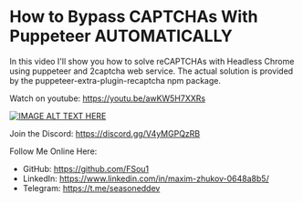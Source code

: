 # How to Bypass CAPTCHAs With Puppeteer AUTOMATICALLY

In this video I'll show you how to solve reCAPTCHAs with Headless Chrome using puppeteer and 2captcha web service. The actual solution is provided by the puppeteer-extra-plugin-recaptcha npm package.

Watch on youtube: https://youtu.be/awKW5H7XXRs

[![IMAGE ALT TEXT HERE](https://img.youtube.com/vi/awKW5H7XXRs/0.jpg)](https://youtu.be/awKW5H7XXRs)

Join the Discord: https://discord.gg/V4yMGPQzRB

Follow Me Online Here:
* GitHub: https://github.com/FSou1
* LinkedIn: https://www.linkedin.com/in/maxim-zhukov-0648a8b5/
* Telegram: https://t.me/seasoneddev
